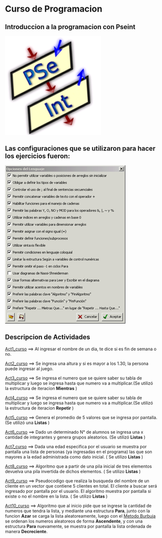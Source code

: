 # Curso de Programacion
## Introduccion a la programacion con Pseint
![imagen inicial](/Imagenes/Logo.png)

## Las configuraciones que se utilizaron para hacer los ejercicios fueron:
![imagen inicial](/Imagenes/configuracion_Pseint.png)

## Descripcion de Actividades
[Act1_curso][1] ==> Al ingresar el nombre de un dia, te dice si es fin de semana o no.

[1]: ./Pseint/act1_curso.psc

[Act2_curso][2] ==> Se ingresa una altura y si es mayor a los 1.30, la persona puede ingresar al juego.

[2]: ./Pseint/act2_curso.psc

[Act3_curso][3] ==> Se ingresa el numero que se quiere saber su tabla de multiplicar y luego se ingresa hasta que numero va a multiplicar.(Se utilizó la estructura de iteracion **Mientras** )

[3]: ./Pseint/act3_curso.psc

[Act4_curso][4] ==> Se ingresa el numero que se quiere saber su tabla de multiplicar y luego se ingresa hasta que numero va a multiplicar.(Se utilizó la estructura de iteracion **Repetir** )

[4]: ./Pseint/act4_curso.psc

[Act5_curso][5] ==> Genera el promedio de 5 valores que se ingresa por pantalla. (Se utilizó una **Listas** )

[5]: ./Pseint/act5_curso.psc

[Act6_curso][6] ==> Dado un determinado N° de alumnos se ingresa una x cantidad de integrantes y genera grupos aleatorios. (Se utilizó  **Listas** ) 

[6]: ./Pseint/act6_curso.psc

[Act7_curso][7] ==> Dada una edad especifica por el usuario se muestra por pantalla una lista de personas (ya ingresadas en el programa) las que son mayores a la edad administrada como dato inicial. ( Se utilizo **Listas** )

[7]: ./Pseint/act7_curso.psc

[Act8_curso][8] ==> Algoritmo que a partir de una pila inicial de tres elementos devuelva una pila invertida de dichos elementos. ( Se utilizo **Listas** )

[8]: ./Pseint/act8_curso.psc

[Act9_curso][9] ==> Pseudocodigo que realiza la busqueda del nombre de un cliente en un vector que contiene 5 clientes en total. El cliente a buscar será ingresado por pantalla por el usuario. El algoritmo muestra por pantalla si existe o no el nombre en la lista. ( Se utilizo **Listas** )

[9]: ./Pseint/act9_curso.psc

[Act10_curso][10] ==> Algoritmo que al inicio pide que se ingrese la cantidad de numeros que tendra la lista, y mediante una estructura **Para**, junto con la funcion **Azar** se carga la lista aleatoreamente, luego con el [Metodo Burbuja][Burbuja] se ordenan los numeros aleatoreos de forma **Ascendente**, y con una estructura **Para** nuevamente, se muestra por pantalla la lista ordenada de manera **Decreciente**.

[Burbuja]: ./Algoritmos/README.md

[10]: ./Pseint/act10_curso.psc

